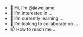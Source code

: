 - 👋 Hi, I’m @jiaweijame
- 👀 I’m interested in ...
- 🌱 I’m currently learning ...
- 💞️ I’m looking to collaborate on ...
- 📫 How to reach me ...

<!---
jiaweijame/jiaweijame is a ✨ special ✨ repository because its `README.md` (this file) appears on your GitHub profile.
You can click the Preview link to take a look at your changes.
--->
